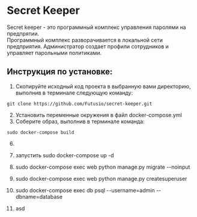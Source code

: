 # Secret Keeper
Secret keeper - это программный комплекс управления паролями на предпрятии.  
Программный комплекс разворачивается в локальной сети предприятия. Администратор создает профили сотрудников и управляет парольными политиками. 


## Инструкция по установке:
1. Скопируйте исходный код проекта в выбранную вами директорию, выполнив в терминале следующую команду: 
```
git clone https://github.com/Futusio/secret-keeper.git
```
2. Установить переменные окружения в файл docker-compose.yml
3. Соберите образ, выполнив в терминале команда:
```
sudo docker-compose build
```
6.
7.  запустить sudo docker-compose up -d 
8. sudo docker-compose exec web python manage.py migrate --noinput
9. sudo docker-compose exec web python manage.py createsuperuser
10. sudo docker-compose exec db psql --username=admin --dbname=database

1. asd
